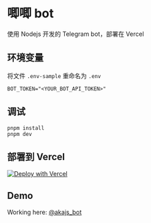 # 唧唧 bot

使用 Nodejs 开发的 Telegram bot，部署在 Vercel

## 环境变量

将文件 `.env-sample` 重命名为 `.env`

```
BOT_TOKEN="<YOUR_BOT_API_TOKEN>"
```

## 调试

```
pnpm install
pnpm dev
```

## 部署到 Vercel

[![Deploy with Vercel](https://vercel.com/button)](https://vercel.com/new/git/external?repository-url=https%3A%2F%2Fgithub.com%2Fyesmore%2Fgg-bot&env=BOT_TOKEN&envDescription=Environment%20variables%20needed%20to%20setup%20notifier&envLink=https%3A%2F%2Fgithub.com%2Fyesmore%2Fgg-bot%23environment-variables&project-name=gg-bot&repo-name=gg-bot)

## Demo

Working here: [@akajs_bot](https://t.me/yesmore_cc)
